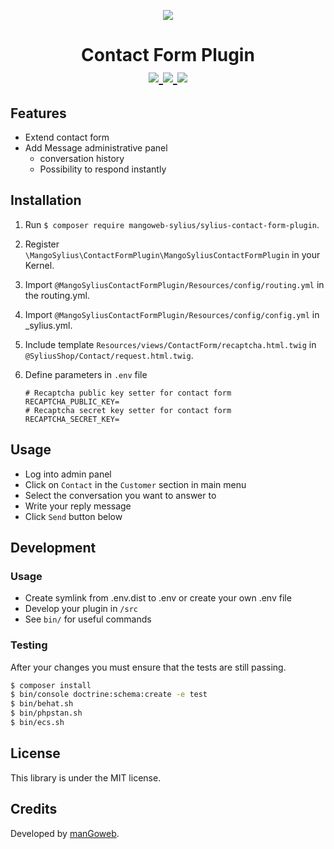 <p align="center">
    <a href="https://www.mangoweb.cz/en/" target="_blank">
        <img src="https://avatars0.githubusercontent.com/u/38423357?s=200&v=4"/>
    </a>
</p>
<h1 align="center">
Contact Form Plugin
<br />
    <a href="https://packagist.org/packages/mangoweb-sylius/sylius-contact-form-plugin" title="License" target="_blank">
        <img src="https://img.shields.io/packagist/l/mangoweb-sylius/sylius-contact-form-plugin.svg" />
    </a>
    <a href="https://packagist.org/packages/mangoweb-sylius/sylius-contact-form-plugin" title="Version" target="_blank">
        <img src="https://img.shields.io/packagist/v/mangoweb-sylius/sylius-contact-form-plugin.svg" />
    </a>
    <a href="http://travis-ci.org/mangoweb-sylius/SyliusContactFormPlugin" title="Build status" target="_blank">
        <img src="https://img.shields.io/travis/mangoweb-sylius/SyliusContactFormPlugin/master.svg" />
    </a>
</h1>

## Features

* Extend contact form
* Add Message administrative panel
    * conversation history
    * Possibility to respond instantly

## Installation

1. Run `$ composer require mangoweb-sylius/sylius-contact-form-plugin`.
2. Register `\MangoSylius\ContactFormPlugin\MangoSyliusContactFormPlugin` in your Kernel.
3. Import `@MangoSyliusContactFormPlugin/Resources/config/routing.yml` in the routing.yml.
4. Import `@MangoSyliusContactFormPlugin/Resources/config/config.yml` in _sylius.yml.
5. Include template `Resources/views/ContactForm/recaptcha.html.twig` in `@SyliusShop/Contact/request.html.twig`.
6. Define parameters in `.env` file

    ```
    # Recaptcha public key setter for contact form
    RECAPTCHA_PUBLIC_KEY=
    # Recaptcha secret key setter for contact form
    RECAPTCHA_SECRET_KEY=
    ```
   
## Usage

* Log into admin panel
* Click on `Contact` in the `Customer` section in main menu
* Select the conversation you want to answer to
* Write your reply message
* Click `Send` button below

## Development

### Usage

- Create symlink from .env.dist to .env or create your own .env file
- Develop your plugin in `/src`
- See `bin/` for useful commands

### Testing

After your changes you must ensure that the tests are still passing.

```bash
$ composer install
$ bin/console doctrine:schema:create -e test
$ bin/behat.sh
$ bin/phpstan.sh
$ bin/ecs.sh
```

License
-------
This library is under the MIT license.

Credits
-------
Developed by [manGoweb](https://www.mangoweb.eu/).